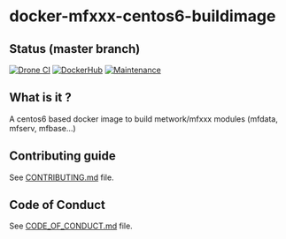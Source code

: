 # docker-mfxxx-centos6-buildimage

[//]: # (automatically generated from https://github.com/metwork-framework/resources/blob/master/cookiecutter/%7B%7Bcookiecutter.repo%7D%7D/README.md)

## Status (master branch)
[![Drone CI](http://metwork-framework.org:8000/api/badges/metwork-framework/docker-mfxxx-centos6-buildimage/status.svg)](http://metwork-framework.org:8000/metwork-framework/docker-mfxxx-centos6-buildimage)
[![DockerHub](https://github.com/metwork-framework/resources/blob/master/badges/dockerhub_link.svg)](https://hub.docker.com/r/metwork/docker-mfxxx-centos6-buildimage/)
[![Maintenance](https://github.com/metwork-framework/resources/blob/master/badges/maintained.svg)]()

## What is it ?

A centos6 based docker image to build metwork/mfxxx modules (mfdata, mfserv, mfbase...)


## Contributing guide

See [CONTRIBUTING.md](CONTRIBUTING.md) file.




## Code of Conduct

See [CODE_OF_CONDUCT.md](CODE_OF_CONDUCT.md) file.



